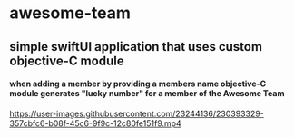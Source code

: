 # awesome-team
## simple swiftUI application that uses custom objective-C module

#### when adding a member by providing a members name objective-C module generates "lucky number" for a member of the Awesome Team


https://user-images.githubusercontent.com/23244136/230393329-357cbfc6-b08f-45c6-9f9c-12c80fe151f9.mp4

